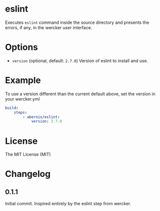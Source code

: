 # eslint

Executes `eslint` command inside the source directory and presents the errors,
if any, in the wercker user interface.

# Options

* `version` (optional, default: `2.7.0`) Version of eslint to install and use.

# Example

To use a version different than the current default above, set the version in your wercker.yml

```yaml
build:
    steps:
        - abernix/eslint:
            version: 2.7.0
```

# License

The MIT License (MIT)

# Changelog

## 0.1.1

Initial commit.  Inspired entirely by the eslint step from wercker.
